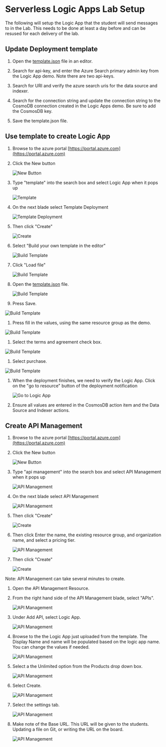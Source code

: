 # Serverless Logic Apps Lab Setup

The following will setup the Logic App that the student will send messages to in the Lab.  This needs to be done at least a day before and can be resused for each delivery of the lab.

## Update Deployment template

1. Open the [template.json](template.json) file in an editor.

1. Search for api-key, and enter the Azure Search primary admin key from the Logic App demo.  Note there are two api-keys.

1. Search for URI and verify the azure search uris for the data source and indexer.

1. Search for the connection string and update the connection string to the CosmoDB connection created in the Logic Apps demo.  Be sure to add the CosmosDB key.

1. Save the template.json file.

## Use template to create Logic App

1. Browse to the azure portal [https://portal.azure.com](https://portal.azure.com)

1. Click the New button

    ![New Button](images/new_button.png "New Button")

1. Type "template" into the search box and select Logic App when it pops up

    ![Template](images/template_search.png "Template")

1. On the next blade select Template Deployment

    ![Template Deployment](images/template_deployment_results.png "Template Deployment")

1. Then click "Create"

    ![Create](images/create.png "Create")

1. Select "Build your own template in the editor"

    ![Build Template](images/template_build.png "Build Template")

1. Click "Load file"

    ![Build Template](images/template_load_file.png "Build Template")

1. Open the [template.json](template.json) file.

    ![Build Template](images/template_json.png "Build Template")

1. Press Save.

  ![Build Template](images/template_save.png "Build Template")

1. Press fill in the values, using the same resource group as the demo.

  ![Build Template](images/template_settings.png "Build Template")

1. Select the terms and agreement check box.

  ![Build Template](images/template_terms.png "Build Template")

1. Select purchase.

  ![Build Template](images/template_purchase.png "Build Template")

1. When the deployment finishes, we need to verify the Logic App. Click on the "go to resource" button of the deployment notification

    ![Go to Logic App](images/template_goto_deployment.png "Go to Logic App")

1. Ensure all values are entered in the CosmosDB action item and the Data Source and Indexer actions.

## Create API Management

1. Browse to the azure portal [https://portal.azure.com](https://portal.azure.com)

1. Click the New button

    ![New Button](images/new_button.png "New Button")

1. Type "api management" into the search box and select API Management when it pops up

    ![API Management](images/api_management_search.png "API Management")

1. On the next blade select API Management

    ![API Management](images/api_management_result.png "API Management")

1. Then click "Create"

    ![Create](images/Create.png "Create")

1. Then click Enter the name, the existing resource group, and organization name, and select a pricing tier.

    ![API Management](images/api_management_details.png "API Management")

1. Then click "Create"

    ![Create](images/create.png "Create")

Note:  API Management can take several minutes to create.

1. Open the API Management Resource.

1. From the right hand side of the API Management blade, select "APIs".

    ![API Management](images/api_management_apis.png "API Management")

1. Under Add API, select Logic App.

    ![API Management](images/api_management_logic_app.png "API Management")

1. Browse to the the Logic App just uploaded from the template. The Display Name and name will be populated based on the logic app name.  You can change the values if needed.

    ![API Management](images/api_management_create_logic_app.png "API Management")

1. Select a the Unlimited option from the Products drop down box.

    ![API Management](images/api_mangement_products.png "API Management")

1. Select Create.

    ![API Management](images/api_management_create.png "API Management")

1. Select the settings tab.

    ![API Management](images/api_management_settings.png "API Management")

1. Make note of the Base URL.  This URL will be given to the students.  Updating a file on Git, or writing the URL on the board.

    ![API Management](images/api_management_base_url.png "API Management")
